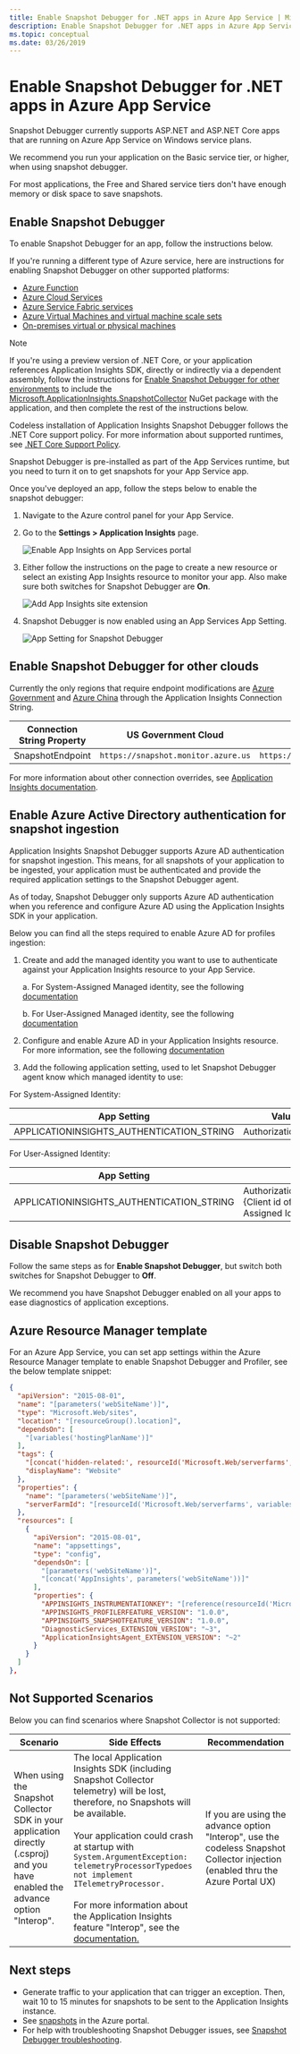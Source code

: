 ```yaml
---
title: Enable Snapshot Debugger for .NET apps in Azure App Service | Microsoft Docs
description: Enable Snapshot Debugger for .NET apps in Azure App Service
ms.topic: conceptual
ms.date: 03/26/2019
---
```


# Enable Snapshot Debugger for .NET apps in Azure App Service

Snapshot Debugger currently supports ASP.NET and ASP.NET Core apps that are running on Azure App Service on Windows service plans.

We recommend you run your application on the Basic service tier, or higher, when using snapshot debugger.

For most applications, the Free and Shared service tiers don't have enough memory or disk space to save snapshots.

## <a id="installation"></a> Enable Snapshot Debugger
To enable Snapshot Debugger for an app, follow the instructions below.

If you're running a different type of Azure service, here are instructions for enabling Snapshot Debugger on other supported platforms:
* [Azure Function](snapshot-debugger-function-app.md?toc=/azure/azure-monitor/toc.json)
* [Azure Cloud Services](snapshot-debugger-vm.md?toc=/azure/azure-monitor/toc.json)
* [Azure Service Fabric services](snapshot-debugger-vm.md?toc=/azure/azure-monitor/toc.json)
* [Azure Virtual Machines and virtual machine scale sets](snapshot-debugger-vm.md?toc=/azure/azure-monitor/toc.json)
* [On-premises virtual or physical machines](snapshot-debugger-vm.md?toc=/azure/azure-monitor/toc.json)

> [!NOTE]
> If you're using a preview version of .NET Core, or your application references Application Insights SDK, directly or indirectly via a dependent assembly, follow the instructions for [Enable Snapshot Debugger for other environments](snapshot-debugger-vm.md?toc=/azure/azure-monitor/toc.json) to include the [Microsoft.ApplicationInsights.SnapshotCollector](https://www.nuget.org/packages/Microsoft.ApplicationInsights.SnapshotCollector) NuGet package with the application, and then complete the rest of the instructions below. 
>
> Codeless installation of Application Insights Snapshot Debugger follows the .NET Core support policy.
> For more information about supported runtimes, see [.NET Core Support Policy](https://dotnet.microsoft.com/platform/support/policy/dotnet-core).

Snapshot Debugger is pre-installed as part of the App Services runtime, but you need to turn it on to get snapshots for your App Service app.

Once you've deployed an app, follow the steps below to enable the snapshot debugger:

1. Navigate to the Azure control panel for your App Service.
2. Go to the **Settings > Application Insights** page.

   ![Enable App Insights on App Services portal](./media/snapshot-debugger/application-insights-app-services.png)

3. Either follow the instructions on the page to create a new resource or select an existing App Insights resource to monitor your app. Also make sure both switches for Snapshot Debugger are **On**.

   ![Add App Insights site extension][Enablement UI]

4. Snapshot Debugger is now enabled using an App Services App Setting.

    ![App Setting for Snapshot Debugger][snapshot-debugger-app-setting]

## Enable Snapshot Debugger for other clouds

Currently the only regions that require endpoint modifications are [Azure Government](../../azure-government/compare-azure-government-global-azure.md#application-insights) and [Azure China](/azure/china/resources-developer-guide) through the Application Insights Connection String.

|Connection String Property    | US Government Cloud | China Cloud |   
|---------------|---------------------|-------------|
|SnapshotEndpoint         | `https://snapshot.monitor.azure.us`    | `https://snapshot.monitor.azure.cn` |

For more information about other connection overrides, see [Application Insights documentation](./sdk-connection-string.md?tabs=net#connection-string-with-explicit-endpoint-overrides).

## Enable Azure Active Directory authentication for snapshot ingestion

Application Insights Snapshot Debugger supports Azure AD authentication for snapshot ingestion. This means, for all snapshots of your application to be ingested, your application must be authenticated and provide the required application settings to the Snapshot Debugger agent.

As of today, Snapshot Debugger only supports Azure AD authentication when you reference and configure Azure AD using the Application Insights SDK in your application.

Below you can find all the steps required to enable Azure AD for profiles ingestion:
1. Create and add the managed identity you want to use to authenticate against your Application Insights resource to your App Service.

   a.  For System-Assigned Managed identity, see the following [documentation](../../app-service/overview-managed-identity.md?tabs=portal%2chttp#add-a-system-assigned-identity)

   b.  For User-Assigned Managed identity, see the following [documentation](../../app-service/overview-managed-identity.md?tabs=portal%2chttp#add-a-user-assigned-identity)

2. Configure and enable Azure AD in your Application Insights resource. For more information, see the following [documentation](./azure-ad-authentication.md?tabs=net#configuring-and-enabling-azure-ad-based-authentication)
3. Add the following application setting, used to let Snapshot Debugger agent know which managed identity to use:

For System-Assigned Identity:

|App Setting    | Value    |
|---------------|----------|
|APPLICATIONINSIGHTS_AUTHENTICATION_STRING         | Authorization=AAD    |

For User-Assigned Identity:

|App Setting    | Value    |
|---------------|----------|
|APPLICATIONINSIGHTS_AUTHENTICATION_STRING         | Authorization=AAD;ClientId={Client id of the User-Assigned Identity}    |

## Disable Snapshot Debugger

Follow the same steps as for **Enable Snapshot Debugger**, but switch both switches for Snapshot Debugger to **Off**.

We recommend you have Snapshot Debugger enabled on all your apps to ease diagnostics of application exceptions.

## Azure Resource Manager template

For an Azure App Service, you can set app settings within the Azure Resource Manager template to enable Snapshot Debugger and Profiler, see the below template snippet:

```json
{
  "apiVersion": "2015-08-01",
  "name": "[parameters('webSiteName')]",
  "type": "Microsoft.Web/sites",
  "location": "[resourceGroup().location]",
  "dependsOn": [
    "[variables('hostingPlanName')]"
  ],
  "tags": { 
    "[concat('hidden-related:', resourceId('Microsoft.Web/serverfarms', variables('hostingPlanName')))]": "empty",
    "displayName": "Website"
  },
  "properties": {
    "name": "[parameters('webSiteName')]",
    "serverFarmId": "[resourceId('Microsoft.Web/serverfarms', variables('hostingPlanName'))]"
  },
  "resources": [
    {
      "apiVersion": "2015-08-01",
      "name": "appsettings",
      "type": "config",
      "dependsOn": [
        "[parameters('webSiteName')]",
        "[concat('AppInsights', parameters('webSiteName'))]"
      ],
      "properties": {
        "APPINSIGHTS_INSTRUMENTATIONKEY": "[reference(resourceId('Microsoft.Insights/components', concat('AppInsights', parameters('webSiteName'))), '2014-04-01').InstrumentationKey]",
        "APPINSIGHTS_PROFILERFEATURE_VERSION": "1.0.0",
        "APPINSIGHTS_SNAPSHOTFEATURE_VERSION": "1.0.0",
        "DiagnosticServices_EXTENSION_VERSION": "~3",
        "ApplicationInsightsAgent_EXTENSION_VERSION": "~2"
      }
    }
  ]
},
```

## Not Supported Scenarios
Below you can find scenarios where Snapshot Collector is not supported:

|Scenario    | Side Effects | Recommendation |
|------------|--------------|----------------|
|When using the Snapshot Collector SDK in your application directly (.csproj) and you have enabled the advance option "Interop".| The local Application Insights SDK (including Snapshot Collector telemetry) will be lost, therefore, no Snapshots will be available.<br /><br />Your application could crash at startup with `System.ArgumentException: telemetryProcessorTypedoes not implement ITelemetryProcessor.`<br /><br />For more information about the Application Insights feature "Interop", see the [documentation.](./azure-web-apps-net-core.md#troubleshooting) | If you are using the advance option "Interop", use the codeless Snapshot Collector injection (enabled thru the Azure Portal UX) |

## Next steps

- Generate traffic to your application that can trigger an exception. Then, wait 10 to 15 minutes for snapshots to be sent to the Application Insights instance.
- See [snapshots](snapshot-debugger.md?toc=/azure/azure-monitor/toc.json#view-snapshots-in-the-portal) in the Azure portal.
- For help with troubleshooting Snapshot Debugger issues, see [Snapshot Debugger troubleshooting](snapshot-debugger-troubleshoot.md?toc=/azure/azure-monitor/toc.json).

[Enablement UI]: ./media/snapshot-debugger/enablement-ui.png
[snapshot-debugger-app-setting]:./media/snapshot-debugger/snapshot-debugger-app-setting.png